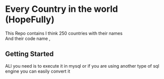 # Every Country in the world (HopeFully)
This Repo contains I think 250 countries with their names<br>
And their code name ,
## Getting Started
ALl you need is to execute it in mysql or if you are using another type of sql engine you can easily convert it

